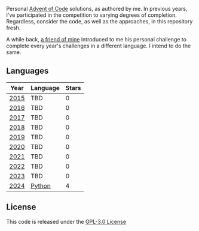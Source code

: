 Personal [Advent of Code](https://adventofcode.com) solutions, as authored by me. In previous years, I've participated in the competition to varying degrees of completion. Regardless, consider the code, as well as the approaches, in this repository fresh.

A while back, [a friend of mine](https://github.com/nicorising/advent-of-code) introduced to me his personal challenge to complete every year's challenges in a different language. I intend to do the same.

## Languages
| Year                                  | Language                                                      | Stars |
| ------------------------------------- | ------------------------------------------------------------- | ----- |
| [2015](https://adventofcode.com/2015) | TBD        | 0    |
| [2016](https://adventofcode.com/2016) | TBD        | 0    |
| [2017](https://adventofcode.com/2017) | TBD        | 0    |
| [2018](https://adventofcode.com/2018) | TBD        | 0    |
| [2019](https://adventofcode.com/2019) | TBD        | 0    |
| [2020](https://adventofcode.com/2020) | TBD        | 0    |
| [2021](https://adventofcode.com/2021) | TBD        | 0    |
| [2022](https://adventofcode.com/2022) | TBD        | 0    |
| [2023](https://adventofcode.com/2023) | TBD        | 0    |
| [2024](https://adventofcode.com/2024) | [Python](https://www.python.org/)| 4     |

## License

This code is released under the [GPL-3.0 License](LICENSE)
